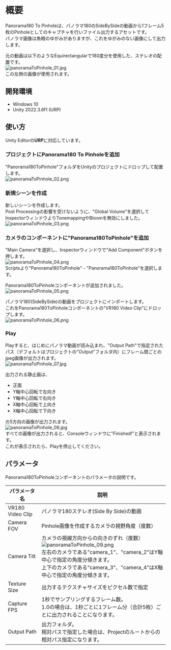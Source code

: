 # 概要

Panorama180 To Pinholeは、パノラマ180のSideBySideの動画から1フレーム5枚のPinholeとしてのキャプチャを行いファイル出力するアセットです。     
パノラマ画像は魚眼のゆがみがありますが、これをゆがみのない画像にして出力します。     

元の動画は以下のようなEquirectangularで180度分を使用した、ステレオの配置です。      
![panoramaToPinhole_01.jpg](./images/panoramaToPinhole_01.jpg)     
この左側の画像が使用されます。     

## 開発環境

* Windows 10
* Unity 2022.3.6f1 (URP)

## 使い方

Unity Editorの**URP**に対応しています。      

### プロジェクトにPanorama180 To Pinholeを追加

"Panorama180ToPinhole"フォルダをUnityのプロジェクトにドロップして配置します。     
![panoramaToPinhole_02.png](./images/panoramaToPinhole_02.png)     

### 新規シーンを作成

新しいシーンを作成します。     
Post Processingの影響を受けないように、"Global Volume"を選択してInspectorウィンドウよりTonemappingやBloomを無効にしました。      
![panoramaToPinhole_03.png](./images/panoramaToPinhole_03.png)     

### カメラのコンポーネントに"Panorama180ToPinhole"を追加

"Main Camera"を選択し、Inspectorウィンドウで"Add Component"ボタンを押します。     
![panoramaToPinhole_04.png](./images/panoramaToPinhole_04.png)     
Scriptsより"Panorama180ToPinhole" - "Panorama180ToPinhole"を選択します。     

Panorama180ToPinholeコンポーネントが追加されました。     
![panoramaToPinhole_05.png](./images/panoramaToPinhole_05.png)     

パノラマ180(SideBySide)の動画をプロジェクトにインポートします。      
これをPanorama180ToPinholeコンポーネントの"VR180 Video Clip"にドロップします。     
![panoramaToPinhole_06.png](./images/panoramaToPinhole_06.png)     

### Play

Playすると、はじめにパノラマ動画が読み込まれ、"Output Path"で指定されたパス（デフォルトはプロジェクトの"Output"フォルダ内）にフレーム間ごとのjpeg画像が出力されます。     
![panoramaToPinhole_07.jpg](./images/panoramaToPinhole_07.jpg)     

出力される静止画は、     
* 正面
* Y軸中心回転で左向き
* Y軸中心回転で右向き
* X軸中心回転で上向き
* X軸中心回転で下向き

の5方向の画像が出力されます。     
![panoramaToPinhole_08.jpg](./images/panoramaToPinhole_08.jpg)     
すべての画像が出力されると、Consoleウィンドウに"Finished!"と表示されます。     
これが表示されたら、Playを停止してください。    

## パラメータ

Panorama180ToPinholeコンポーネントのパラメータの説明です。     

|パラメータ名|説明|     
|---|---|     
|VR180 Video Clip|パノラマ180ステレオ(Side By Side)の動画|     
|Camera FOV|Pinhole画像を作成するカメラの視野角度（度数）|     
|Camera Tilt|カメラの視線方向からの向きのずれ（度数）<br>![panoramaToPinhole_09.png](./images/panoramaToPinhole_09.png)<br>左右のカメラである"camera_1"、"camera_2"はY軸中心で指定の角度分傾きます。<br>上下のカメラである"camera_3"、"camera_4"はX軸中心で指定の角度分傾きます。|     
|Texture Size|出力するテクスチャサイズをピクセル数で指定|     
|Capture FPS|1秒でサンプリングするフレーム数。<br>1.0の場合は、1秒ごとに1フレーム分（合計5枚）ごとに出力されることになります。|     
|Output Path|出力フォルダ。<br>相対パスで指定した場合は、Projectのルートからの相対パス指定になります。|     

